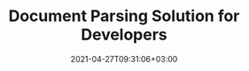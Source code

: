 ---
############################# Static ############################
layout: "product"
date: 2021-04-27T09:31:06+03:00
draft: false

############################# Head ############################
head_title: "Document Parsing Solution | On Premise APIs and Free App"
head_description: "Solution to parse documents, spreadsheets, presentations, emails, archives and more. Extract text, extract images, metadata and detect encoding."

############################# Header ############################
title: "Document Parsing Solution for Developers"
description: "‎Extract text, images, metadata and encoding detection for Microsoft Office, OpenOffice, PDF, HTML and other file formats of your choice."

############################# APIs ###############################
apis:
  enable: true

  api:
    # api loop
    - title: "GroupDocs.Parser On Premise APIs Include"
      link: "/parser"
      label: "View All On Premise APIs"
      api_product:
        # api_product loop
        - link: "/parser/net"
          img_alt: "GroupDocs.Parser for .NET"
          image: "https://www.groupdocs.cloud/templates/groupdocs/images/product-logos/groupdocs-parser-net.png"
          product: "GroupDocs.Parser for"
          platform: ".NET"
          content: "On Premise Parser APIs for .NET Framework based applications to extract data from the supported document file formats."

        # api_product loop
        - link: "/parser/java"
          img_alt: "GroupDocs.Parser for Java"
          image: "https://www.groupdocs.cloud/templates/groupdocs/images/product-logos/groupdocs-parser-java.png"
          product: "GroupDocs.Parser for"
          platform: "Java"
          content: "On Premise APIs for Java based applications to parse and extract data from the supported document file formats."

    # api loop
    - title: "GroupDocs.Parser Cloud APIs Include"
      link: "https://products.groupdocs.cloud/parser"
      label: "View All Cloud APIs"
      api_product:
        # api_product loop
        - link: "https://products.groupdocs.cloud/parser/curl"
          img_alt: "GroupDocs.Parser Cloud for cURL"
          image: "https://www.groupdocs.cloud/templates/groupdocscloud/images/sdk/272x272/groupdocs_parser-for-curl.png"
          product: "GroupDocs.Parser"
          platform: "Cloud for cURL"
          content: "cURL commands for RESTful document parser Cloud API to parse documents across wide range of supported popular file formats."

        # api_product loop
        - link: "https://products.groupdocs.cloud/parser/net"
          img_alt: "GroupDocs.Parser Cloud SDK for .NET"
          image: "https://www.groupdocs.cloud/templates/groupdocscloud/images/sdk/272x272/groupdocs_parser-for-net.png"
          product: "GroupDocs.Parser"
          platform: "Cloud SDK for .NET"
          content: "Extract images, text, document information or even parse any document by user-defined template in your Microsoft .NET applications."

        # api_product loop
        - link: "https://products.groupdocs.cloud/parser/java"
          img_alt: "GroupDocs.Parser Cloud SDK for Java"
          image: "https://www.groupdocs.cloud/templates/groupdocscloud/images/sdk/272x272/groupdocs_parser-for-java.png"
          product: "GroupDocs.Parser"
          platform: "Cloud SDK for Java"
          content: "Cloud SDK for Java developers to parse documents, extract document information and data within Java based applications."

    # api loop
    - title: "GroupDocs.Parser Cross Platform Apps Include"
      link: "https://products.groupdocs.app/parser"
      label: "View All Cross Platform Apps"
      api_product:
        # api_product loop
        - link: "https://products.groupdocs.app/parser/total"
          img_alt: "GroupDocs.Parser Total"
          image: "https://www.aspose.cloud/templates/asposeapp/images/products/logo/aspose_parser-app.png"
          product: "GroupDocs.Parser"
          platform: "Total"
          content: "Free online app to parse Word, Excel, PowerPoint, PDF &amp; 30+ more document types."

        # api_product loop
        - link: "https://products.groupdocs.app/parser/docx"
          img_alt: "GroupDocs.Parser DOCX"
          image: "https://www.aspose.cloud/templates/groupdocsapp/images/products/logo/groupdocs_words-app.png"
          product: "GroupDocs.Parser"
          platform: "DOCX"
          content: "Parse Word documents directly from your web browser to extract images, text or metadata."

        # api_product loop
        - link: "https://products.groupdocs.app/parser/pdf"
          img_alt: "GroupDocs.Parser PDF"
          image: "https://www.aspose.cloud/templates/groupdocsapp/images/products/logo/groupdocs_pdf-app.png"
          product: "GroupDocs.Parser"
          platform: "PDF"
          content: "Free PDF parsing app that works on any platform or device without any limitations."

############################# Back to top ###############################
back_to_top:
  enable: true
---